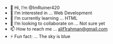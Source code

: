 - 👋 Hi, I’m @ImRuiner420
- 👀 I’m interested in ... Web Development
- 🌱 I’m currently learning ... HTML
- 💞️ I’m looking to collaborate on ... Not sure yet
- 📫 How to reach me ... alif1rahman@gmail.com
- ⚡ Fun fact: ... The sky is blue

<!---
ImRuiner420/ImRuiner420 is a ✨ special ✨ repository because its `README.md` (this file) appears on your GitHub profile.
You can click the Preview link to take a look at your changes.
--->
